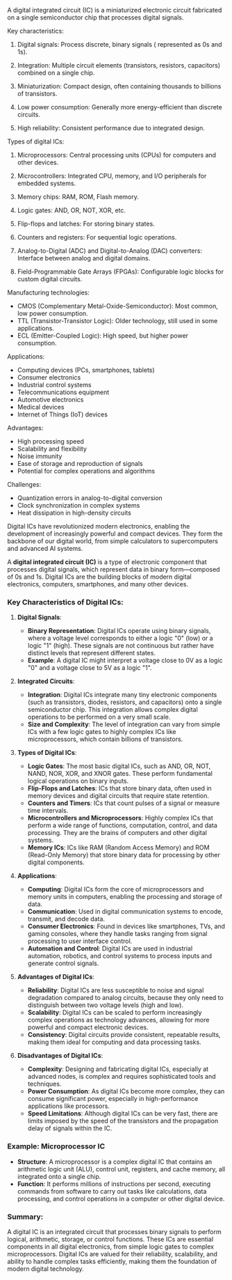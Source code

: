 A digital integrated circuit (IC) is a miniaturized electronic circuit fabricated on a single semiconductor chip that processes digital signals.

Key characteristics:

1. Digital signals: Process discrete, binary signals ( represented as 0s and 1s).

2. Integration: Multiple circuit elements (transistors, resistors, capacitors) combined on a single chip.

3. Miniaturization: Compact design, often containing thousands to billions of transistors.

4. Low power consumption: Generally more energy-efficient than discrete circuits.

5. High reliability: Consistent performance due to integrated design.

Types of digital ICs:

1. Microprocessors: Central processing units (CPUs) for computers and other devices.

2. Microcontrollers: Integrated CPU, memory, and I/O peripherals for embedded systems.

3. Memory chips: RAM, ROM, Flash memory.

4. Logic gates: AND, OR, NOT, XOR, etc.

5. Flip-flops and latches: For storing binary states.

6. Counters and registers: For sequential logic operations.

7. Analog-to-Digital (ADC) and Digital-to-Analog (DAC) converters: Interface between analog and digital domains.

8. Field-Programmable Gate Arrays (FPGAs): Configurable logic blocks for custom digital circuits.

Manufacturing technologies:

- CMOS (Complementary Metal-Oxide-Semiconductor): Most common, low power consumption.
- TTL (Transistor-Transistor Logic): Older technology, still used in some applications.
- ECL (Emitter-Coupled Logic): High speed, but higher power consumption.

Applications:

- Computing devices (PCs, smartphones, tablets)
- Consumer electronics
- Industrial control systems
- Telecommunications equipment
- Automotive electronics
- Medical devices
- Internet of Things (IoT) devices

Advantages:

- High processing speed
- Scalability and flexibility
- Noise immunity
- Ease of storage and reproduction of signals
- Potential for complex operations and algorithms

Challenges:

- Quantization errors in analog-to-digital conversion
- Clock synchronization in complex systems
- Heat dissipation in high-density circuits

Digital ICs have revolutionized modern electronics, enabling the development of increasingly powerful and compact devices. They form the backbone of our digital world, from simple calculators to supercomputers and advanced AI systems.

A **digital integrated circuit (IC)** is a type of electronic component that processes digital signals, which represent data in binary form—composed of 0s and 1s. Digital ICs are the building blocks of modern digital electronics,  computers, smartphones, and many other devices.

### Key Characteristics of Digital ICs:

1. **Digital Signals**:
   - **Binary Representation**: Digital ICs operate using binary signals, where a voltage level corresponds to either a logic "0" (low) or a logic "1" (high). These signals are not continuous but rather have distinct levels that represent different states.
   - **Example**: A digital IC might interpret a voltage close to 0V as a logic "0" and a voltage close to 5V as a logic "1".

2. **Integrated Circuits**:
   - **Integration**: Digital ICs integrate many tiny electronic components (such as transistors, diodes, resistors, and capacitors) onto a single semiconductor chip. This integration allows complex digital operations to be performed on a very small scale.
   - **Size and Complexity**: The level of integration can vary from simple ICs with a few logic gates to highly complex ICs like microprocessors, which contain billions of transistors.

3. **Types of Digital ICs**:
   - **Logic Gates**: The most basic digital ICs, such as AND, OR, NOT, NAND, NOR, XOR, and XNOR gates. These perform fundamental logical operations on binary inputs.
   - **Flip-Flops and Latches**: ICs that store binary data, often used in memory devices and digital circuits that require state retention.
   - **Counters and Timers**: ICs that count pulses of a signal or measure time intervals.
   - **Microcontrollers and Microprocessors**: Highly complex ICs that perform a wide range of functions,  computation, control, and data processing. They are the brains of computers and other digital systems.
   - **Memory ICs**: ICs like RAM (Random Access Memory) and ROM (Read-Only Memory) that store binary data for processing by other digital components.

4. **Applications**:
   - **Computing**: Digital ICs form the core of microprocessors and memory units in computers, enabling the processing and storage of data.
   - **Communication**: Used in digital communication systems to encode, transmit, and decode data.
   - **Consumer Electronics**: Found in devices like smartphones, TVs, and gaming consoles, where they handle tasks ranging from signal processing to user interface control.
   - **Automation and Control**: Digital ICs are used in industrial automation, robotics, and control systems to process inputs and generate control signals.

5. **Advantages of Digital ICs**:
   - **Reliability**: Digital ICs are less susceptible to noise and signal degradation compared to analog circuits, because they only need to distinguish between two voltage levels (high and low).
   - **Scalability**: Digital ICs can be scaled to perform increasingly complex operations as technology advances, allowing for more powerful and compact electronic devices.
   - **Consistency**: Digital circuits provide consistent, repeatable results, making them ideal for computing and data processing tasks.

6. **Disadvantages of Digital ICs**:
   - **Complexity**: Designing and fabricating digital ICs, especially at advanced nodes, is complex and requires sophisticated tools and techniques.
   - **Power Consumption**: As digital ICs become more complex, they can consume significant power, especially in high-performance applications like processors.
   - **Speed Limitations**: Although digital ICs can be very fast, there are limits imposed by the speed of the transistors and the propagation delay of signals within the IC.

### Example: Microprocessor IC
- **Structure**: A microprocessor is a complex digital IC that contains an arithmetic logic unit (ALU), control unit, registers, and cache memory, all integrated onto a single chip.
- **Function**: It performs millions of instructions per second, executing commands from software to carry out tasks like calculations, data processing, and control operations in a computer or other digital device.

### Summary:
A digital IC is an integrated circuit that processes binary signals to perform logical, arithmetic, storage, or control functions. These ICs are essential components in all digital electronics, from simple logic gates to complex microprocessors. Digital ICs are valued for their reliability, scalability, and ability to handle complex tasks efficiently, making them the foundation of modern digital technology.
